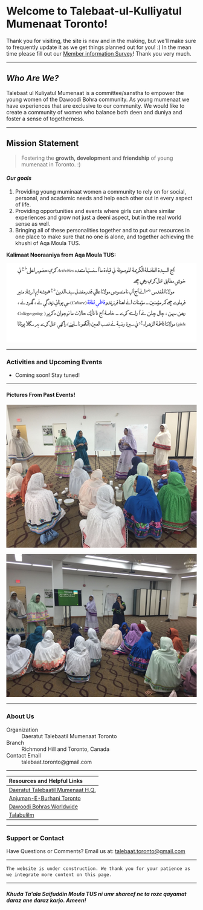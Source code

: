 # Welcome to Talebaat-ul-Kulliyatul Mumenaat Toronto! 

Thank you for visiting, the site is new and in the making, but we'll make sure to frequently update it as we get things planned out for you! :) In the mean time please fill out our <a href="https://docs.google.com/forms/d/e/1FAIpQLScPm7-Wl1pFJNAHuVkmqWu45tZK1kGvBGPGvBR0rJDJgnmfLg/viewform?usp=sf_link">Member information Survey</a>! Thank you very much. 



* * *


## _Who Are We?_  

Talebaat ul Kuliyatul Mumenaat is a committee/sanstha to empower the young women of the Dawoodi Bohra community.  As young mumenaat we have experiences that are exclusive to our community. We would like to create a community of women who balance both deen and duniya and foster a sense of togetherness.

* * *


## Mission Statement 

> Fostering the **growth, development** and **friendship** of young mumenaat in Toronto. :) 

#### _Our goals_

1.  Providing young muminaat women a community to rely on for social, personal, and academic needs and help each other out in every aspect of life.
2.  Providing opportunities and events where girls can share similar experiences and grow not just a deeni aspect, but in the real world sense as well.
3.  Bringing all of these personalities together and to put our resources in one place to make sure that no one is alone, and together achieving the khushi of Aqa Moula TUS. 

**Kalimaat Nooraaniya from Aqa Moula TUS:** 

![moula bayan](activities_culture.png)


* * *


### Activities and Upcoming Events

*   Coming soon! Stay tuned! 

* * *

#### Pictures From Past Events! 

![sihoriramadan](sihoriparty.png)

![sihorione](sihoriparty2.png)

* * *


### About Us

<dl>
<dt>Organization</dt>
<dd>Daeratut Talebaatil Mumenaat Toronto</dd>
<dt>Branch</dt>
<dd>Richmond Hill and Toronto, Canada</dd>
<dt>Contact Email</dt>
<dd>talebaat.toronto@gmail.com</dd>
</dl>

* * *
 

|                       Resources and Helpful Links                           |
|:----------------------------------------------------------------------------|
| <a href="http://www.busaheba.org">Daeratut Talebaatil Mumenaat H.Q.</a>     | 
| <a href="https://www.torontojamat.com">Anjuman-E-Burhani Toronto</a>        |
| <a href="http://www.mumineen.org">Dawoodi Bohras Worldwide</a>              | 
| <a href="http://www.talabulilm.com">Talabulilm</a>                          |


* * *


### Support or Contact

Have Questions or Comments? Email us at: <a href="http://talebaat.toronto@gmail.com">talebaat.toronto@gmail.com</a> 

* * *


```
The website is under construction. We thank you for your patience as we integrate more content on this page.
```

* * *


#### _Khuda Ta'ala Saifuddin Moula TUS ni umr shareef ne ta roze qayamat daraz ane daraz karjo. Ameen!_

